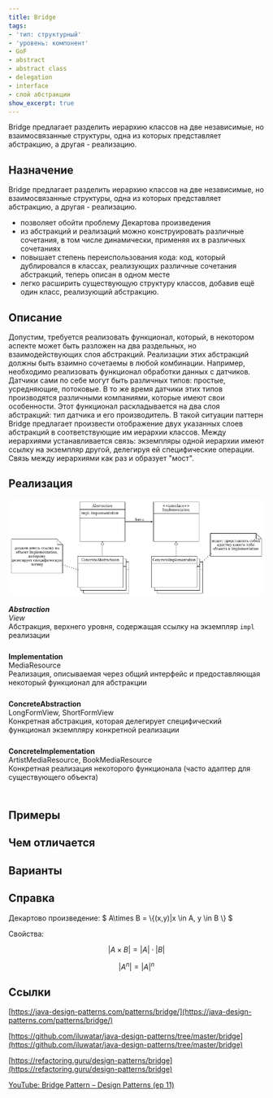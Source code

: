 ```yaml
---
title: Bridge
tags:
- 'тип: структурный'
- 'уровень: компонент'
- GoF
- abstract
- abstract class
- delegation
- interface
- слой абстракции
show_excerpt: true
---
```


Bridge предлагает разделить иерархию классов на две независимые, но
взаимосвязанные структуры, одна из которых представляет абстракцию, а другая -
реализацию.

<!--more-->

<style>
    .wrap {
        padding-bottom: 25px;
    }
</style>

## Назначение

Bridge предлагает разделить иерархию классов на две независимые, но
взаимосвязанные структуры, одна из которых представляет абстракцию, а другая -
реализацию.

- позволяет обойти проблему Декартова произведения
- из абстракций и реализаций можно конструировать различные сочетания, в том
  числе динамически, применяя их в различных сочетаниях
- повышает степень переиспользования кода: код, который дублировался в классах,
реализующих различные сочетания абстракций, теперь описан в одном месте
- легко расширить существующую структуру классов, добавив ещё один класс,
  реализующий абстракцию.

## Описание
Допустим, требуется реализовать функционал, который, в некотором аспекте может
быть разложен на два раздельных, но взаимодействующих слоя абстракций.
Реализации этих абстракций должны быть взаимно сочетаемы в любой комбинации.
Например, необходимо реализовать функционал обработки данных с датчиков. Датчики
сами по себе могут быть различных типов: простые, усредняющие, потоковые. В то
же время датчики этих типов производятся различными компаниями, которые имеют
свои особенности. Этот функционал раскладывается на два слоя абстракций: тип
датчика и его производитель. В такой ситуации паттерн Bridge предлагает
произвести отображение двух указанных слоев абстракций в соответствующие им
иерархии классов. Между иерархиями устанавливается связь: экземпляры одной
иерархии имеют ссылку на экземпляр другой, делегируя ей специфические операции.
Связь между иерархиями как раз и образует "мост".

## Реализация


<p align="center">
  <img src="/assets/images/2021/03/bridge.png" />
</p>

<div class="grid grid--px-0">
  <div class="cell cell--lg-3 cell--3"><b><i>Abstraction</i></b></div>
  <div class="cell cell--auto"><i>View</i></div>
  <div class="cell cell--lg-12 wrap">Абстракция, верхнего уровня, содержащая ссылку на экземпляр <code>impl</code> реализации</div>

  <div class="cell cell--lg-3 cell--3"><b>Implementation</b></div>
  <div class="cell cell--auto">MediaResource</div>
  <div class="cell cell--lg-12 wrap">Реализация, описываемая через общий интерфейс и предоставляющая некоторый функционал для абстракции</div>

  <div class="cell cell--lg-3 cell--3"><b>ConcreteAbstraction</b></div>
  <div class="cell cell--auto">LongFormView, ShortFormView</div>
  <div class="cell cell--lg-12 wrap">Конкретная абстракция, которая делегирует специфический функционал экземпляру конкретной реализации</div>

  <div class="cell cell--lg-3 cell--3"><b>ConcreteImplementation</b></div>
  <div class="cell cell--auto">ArtistMediaResource, BookMediaResource</div>
  <div class="cell cell--lg-12 wrap">Конкретная реализация некоторого функционала (часто адаптер для существующего объекта)</div>
</div>

## Примеры

## Чем отличается

## Варианты

## Справка
Декартово произведение:
$ A\times B = \\{(x,y)|x \in A, y \in B \\} $

Свойства:

$$ |A\times B| = |A| \cdot |B| $$

$$ |A^n| = |A|^n $$

## Ссылки
[https://java-design-patterns.com/patterns/bridge/](https://java-design-patterns.com/patterns/bridge/)

[https://github.com/iluwatar/java-design-patterns/tree/master/bridge](https://github.com/iluwatar/java-design-patterns/tree/master/bridge)

[https://refactoring.guru/design-patterns/bridge](https://refactoring.guru/design-patterns/bridge)

[YouTube: Bridge Pattern – Design Patterns (ep 11)](https://www.youtube.com/watch?v=F1YQ7YRjttI&list=PLrhzvIcii6GNjpARdnO4ueTUAVR9eMBpc&index=11)
